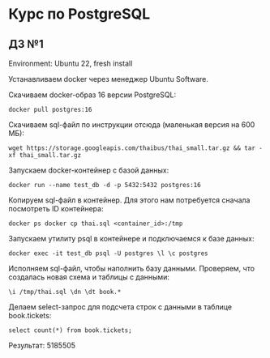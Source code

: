 # Курс по PostgreSQL

## ДЗ №1

Environment: Ubuntu 22, fresh install

Устанавливаем docker через менеджер Ubuntu Software.

Скачиваем docker-образ 16 версии PostgreSQL:

`docker pull postgres:16`

Скачиваем sql-файл по инструкции отсюда (маленькая версия на 600 МБ):

`wget https://storage.googleapis.com/thaibus/thai_small.tar.gz && tar -xf thai_small.tar.gz`

Запускаем docker-контейнер с базой данных:

`docker run --name test_db -d -p 5432:5432 postgres:16`

Копируем sql-файл в контейнер. Для этого нам потребуется сначала посмотреть ID контейнера:

`
docker ps
docker cp thai.sql <container_id>:/tmp
`

Запускаем утилиту psql в контейнере и подключаемся к базе данных:

`
docker exec -it test_db psql -U postgres
\l
\c postgres
`

Исполняем sql-файл, чтобы наполнить базу данными. Проверяем, что создалась новая схема и таблицы с данными:

`
\i /tmp/thai.sql
\dn
\dt book.*
`

Делаем select-запрос для подсчета строк с данными в таблице book.tickets:

`
select count(*) from book.tickets;
`

Результат: 5185505
